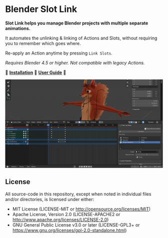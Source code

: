 # Blender Slot Link
**Slot Link helps you manage Blender projects with multiple separate animations.**

It automates the unlinking & linking of Actions and Slots, without requiring you to remember which goes where.

Re-apply an Action anytime by pressing `Link Slots`.

*Requires Blender 4.5 or higher. Not compatible with legacy Actions.*

🌰 **[Installation](https://extensions.blender.org/add-ons/slot-link/)** 🌰 **[User Guide](https://docs.stfform.at/guide/blender/slot_link.html)** 🌰

![Screenshot of the Slot Link editor. This GUI allows specifying the targeted Objects of the Slots of a Blender Action.](docs/img/slot_link_editor.png)

## License
All source-code in this repository, except when noted in individual files and/or directories, is licensed under either:

* MIT License (LICENSE-MIT or <http://opensource.org/licenses/MIT>)
* Apache License, Version 2.0 (LICENSE-APACHE2 or <http://www.apache.org/licenses/LICENSE-2.0>)
* GNU General Public License v3.0 or later (LICENSE-GPL3+ or <https://www.gnu.org/licenses/gpl-2.0-standalone.html>)

<!--
**Commands to build the extension.**\
*Change the Blender version in the path accordingly.*

* Windows Git Bash
	* Build Extension
		```sh
		C:\\'Program Files'\\'Blender Foundation'\\'Blender 4.5'\\blender.exe --command extension build
		```
-->
